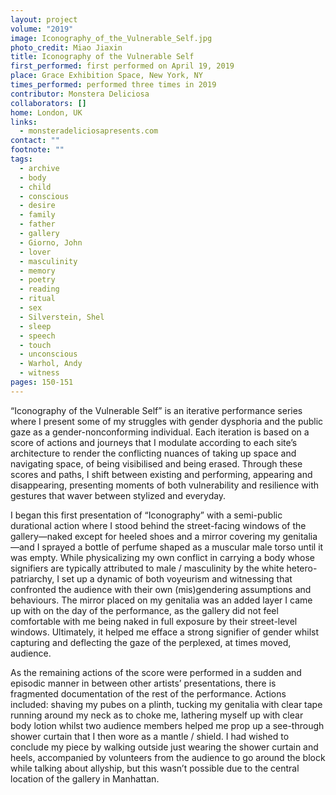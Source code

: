 ```yaml
---
layout: project
volume: "2019"
image: Iconography_of_the_Vulnerable_Self.jpg
photo_credit: Miao Jiaxin
title: Iconography of the Vulnerable Self
first_performed: first performed on April 19, 2019
place: Grace Exhibition Space, New York, NY
times_performed: performed three times in 2019
contributor: Monstera Deliciosa
collaborators: []
home: London, UK
links:
  - monsteradeliciosapresents.com
contact: ""
footnote: ""
tags:
  - archive
  - body
  - child
  - conscious
  - desire
  - family
  - father
  - gallery
  - Giorno, John
  - lover
  - masculinity
  - memory
  - poetry
  - reading
  - ritual
  - sex
  - Silverstein, Shel
  - sleep
  - speech
  - touch
  - unconscious
  - Warhol, Andy
  - witness
pages: 150-151
---
```


“Iconography of the Vulnerable Self” is an iterative performance series where I present some of my struggles with gender dysphoria and the public gaze as a gender-nonconforming individual. Each iteration is based on a score of actions and journeys that I modulate according to each site’s architecture to render the conflicting nuances of taking up space and navigating space, of being visibilised and being erased. Through these scores and paths, I shift between existing and performing, appearing and disappearing, presenting moments of both vulnerability and resilience with gestures that waver between stylized and everyday.

I began this first presentation of “Iconography” with a semi-public durational action where I stood behind the street-facing windows of the gallery—naked except for heeled shoes and a mirror covering my genitalia—and I sprayed a bottle of perfume shaped as a muscular male torso until it was empty. While physicalizing my own conflict in carrying a body whose signifiers are typically attributed to male / masculinity by the white hetero-patriarchy, I set up a dynamic of both voyeurism and witnessing that confronted the audience with their own (mis)gendering assumptions and behaviours. The mirror placed on my genitalia was an added layer I came up with on the day of the performance, as the gallery did not feel comfortable with me being naked in full exposure by their street-level windows. Ultimately, it helped me efface a strong signifier of gender whilst capturing and deflecting the gaze of the perplexed, at times moved, audience.

As the remaining actions of the score were performed in a sudden and episodic manner in between other artists’ presentations, there is fragmented documentation of the rest of the performance. Actions included: shaving my pubes on a plinth, tucking my genitalia with clear tape running around my neck as to choke me, lathering myself up with clear body lotion whilst two audience members helped me prop up a see-through shower curtain that I then wore as a mantle / shield. I had wished to conclude my piece by walking outside just wearing the shower curtain and heels, accompanied by volunteers from the audience to go around the block while talking about allyship, but this wasn’t possible due to the central location of the gallery in Manhattan.
